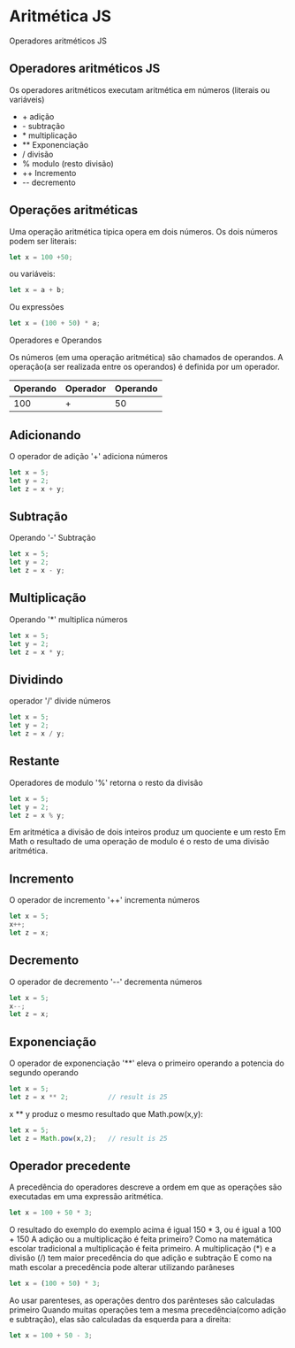 # Aritmética JS

Operadores aritméticos JS

## Operadores aritméticos JS
Os operadores aritméticos executam aritmética em números (literais ou variáveis)

- \+ adição
- \- subtração
- \* multiplicação
- ** Exponenciação
- / divisão
- % modulo (resto divisão) 
- ++ Incremento
- -- decremento

## Operações aritméticas
Uma operação aritmética tipica opera em dois números.
Os dois números podem ser literais:

~~~ javascript
let x = 100 +50;
~~~
 ou variáveis:

 ~~~ javascript
 let x = a + b;
 ~~~
Ou expressões

~~~ javascript
let x = (100 + 50) * a;
~~~
Operadores e Operandos

Os números (em uma operação aritmética) são chamados de operandos.
A operação(a ser realizada entre os operandos) é definida por um operador.

|Operando| Operador|Operando|
|-|-|-|
|100|+|50|

## Adicionando
O operador de adição '+' adiciona números

~~~ javascript
let x = 5;
let y = 2;
let z = x + y;
~~~

## Subtração
Operando '-' Subtração

~~~ javascript
let x = 5;
let y = 2;
let z = x - y;
~~~

## Multiplicação
Operando '*' multiplica números

~~~ javascript
let x = 5;
let y = 2;
let z = x * y;
~~~

## Dividindo
operador '/' divide números

~~~ javascript
let x = 5;
let y = 2;
let z = x / y;
~~~

## Restante 
Operadores de modulo '%' retorna o resto da divisão

~~~ javascript
let x = 5;
let y = 2;
let z = x % y;
~~~

Em aritmética a divisão de dois inteiros produz um quociente e um resto
Em Math o resultado de uma operação de modulo é o resto de uma divisão aritmética.

## Incremento

O operador de incremento '++' incrementa números

~~~ javascript
let x = 5;
x++;
let z = x;
~~~

## Decremento

O operador de decremento '--' decrementa números
~~~ javascript
let x = 5;
x--;
let z = x;
~~~

## Exponenciação

O operador de exponenciação '**' eleva o primeiro operando a potencia do segundo operando

~~~ javascript
let x = 5;
let z = x ** 2;          // result is 25
~~~
x ** y produz o mesmo resultado que Math.pow(x,y):

~~~ javascript
let x = 5;
let z = Math.pow(x,2);   // result is 25
~~~
## Operador precedente

A precedência do operadores descreve a ordem em que as operações são executadas em uma expressão aritmética.

~~~ javascript
let x = 100 + 50 * 3;
~~~

O resultado do exemplo do exemplo acima é igual 150 * 3, ou é igual a 100 + 150
A adição ou a multiplicação é feita primeiro?
Como na matemática escolar tradicional a multiplicação é feita primeiro.
A multiplicação (*) e a divisão (/) tem maior precedência do que adição e subtração
E como na math escolar a precedência pode alterar utilizando parâneses

~~~ javascript
let x = (100 + 50) * 3;
~~~
Ao usar parenteses, as operações dentro dos parênteses são calculadas primeiro
Quando muitas operações tem a mesma precedência(como adição e subtração), elas são calculadas da esquerda para a
direita:
~~~ javascript
let x = 100 + 50 - 3;
~~~

